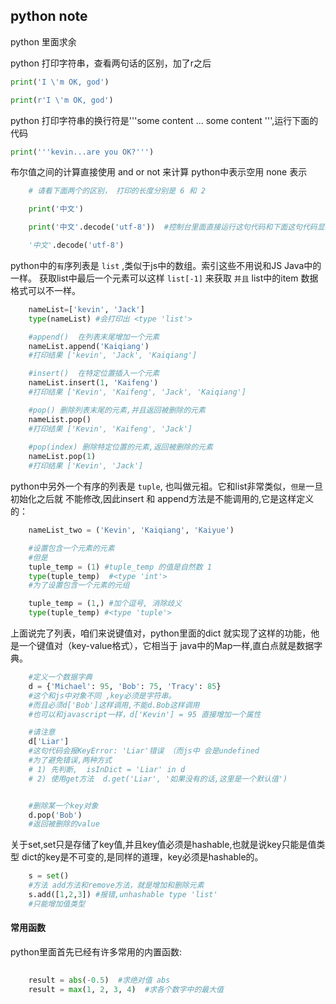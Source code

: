 ##  python note
python 里面求余

python 打印字符串，查看两句话的区别，加了r之后

```python
print('I \'m OK, god')   

print(r'I \'m OK, god')
```

python 打印字符串的换行符是'''some content ... some content ''',运行下面的代码

```python
print('''kevin...are you OK?''')
```

布尔值之间的计算直接使用  and or not 来计算
python中表示空用 none 表示
    



```python
    # 请看下面两个的区别， 打印的长度分别是 6 和 2

    print('中文')

    print('中文'.decode('utf-8'))  #控制台里面直接运行这句代码和下面这句代码显示的值不同 

    '中文'.decode('utf-8')
```

python中的`有`序列表是 `list` ,类似于js中的数组。索引这些不用说和JS Java中的一样。
获取list中最后一个元素可以这样 `list[-1]` 来获取
`并且` list中的item 数据格式可以不一样。

```python
    nameList=['kevin', 'Jack'] 
    type(nameList) #会打印出 <type 'list'>

    #append()  在列表末尾增加一个元素
    nameList.append('Kaiqiang')
    #打印结果 ['kevin', 'Jack', 'Kaiqiang'] 

    #insert()  在特定位置插入一个元素
    nameList.insert(1, 'Kaifeng')
    #打印结果 ['Kevin', 'Kaifeng', 'Jack', 'Kaiqiang']

    #pop() 删除列表末尾的元素,并且返回被删除的元素
    nameList.pop()
    #打印结果 ['Kevin', 'Kaifeng', 'Jack']
    
    #pop(index) 删除特定位置的元素,返回被删除的元素
    nameList.pop(1)
    #打印结果 ['Kevin', 'Jack']
```
python中另外一个有序的列表是 `tuple`, 也叫做元祖。它和list非常类似，`但是`一旦初始化之后就
不能修改,因此insert 和 append方法是不能调用的,它是这样定义的：

```python
    nameList_two = ('Kevin', 'Kaiqiang', 'Kaiyue')

    #设置包含一个元素的元素
    #但是
    tuple_temp = (1) #tuple_temp 的值是自然数 1
    type(tuple_temp)  #<type 'int'>
    #为了设置包含一个元素的元组

    tuple_temp = (1,) #加个逗号, 消除歧义
    type(tuple_temp) #<type 'tuple'>
```

上面说完了列表，咱们来说键值对，python里面的dict 就实现了这样的功能，他是一个键值对（key-value格式），它相当于
java中的Map一样,直白点就是数据字典。

```python
    #定义一个数据字典
    d = {'Michael': 95, 'Bob': 75, 'Tracy': 85} 
    #这个和js中对象不同 ,key必须是字符串。
    #而且必须d['Bob']这样调用,不能d.Bob这样调用
    #也可以和javascript一样，d['Kevin'] = 95 直接增加一个属性

    #请注意
    d['Liar']   
    #这句代码会报KeyError: 'Liar'错误 （而js中 会是undefined
    #为了避免错误,两种方式
    # 1) 先判断,  isInDict = 'Liar' in d 
    # 2) 使用get方法  d.get('Liar', '如果没有的话,这里是一个默认值')


    #删除某一个key对象
    d.pop('Bob') 
    #返回被删除的value
``` 

关于set,set只是存储了key值,并且key值必须是hashable,也就是说key只能是值类型 
dict的key是不可变的,是同样的道理，key必须是hashable的。

```python
    s = set()
    #方法 add方法和remove方法，就是增加和删除元素
    s.add([1,2,3]) #报错,unhashable type 'list'
    #只能增加值类型
```


#### 常用函数
python里面首先已经有许多常用的内置函数:
```python
    
    result = abs(-0.5)  #求绝对值 abs
    result = max(1, 2, 3, 4)  #求各个数字中的最大值
```

